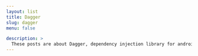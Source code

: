 ```yaml
---
layout: list
title: Dagger
slug: dagger
menu: false

description: >
  These posts are about Dagger, dependency injection library for android.
---
```

